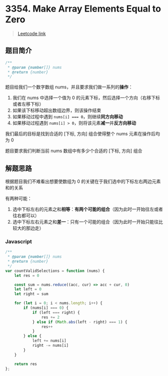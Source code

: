 # 3354. Make Array Elements Equal to Zero

> [Leetcode link](https://leetcode.com/problems/make-array-elements-equal-to-zero)

## 题目简介

```js
/**
 * @param {number[]} nums
 * @return {number}
 */
```

题目给我们一个数字数组 nums，并且要求我们做一系列的**操作**：

1. 我们在 nums 中选择一个值为 0 的元素下标，然后选择一个方向（右移下标或者左移下标）
2. 如果该下标移动超出数组边界，则该操作结束
3. 如果移动过程中遇到 `nums[i] === 0`，则继续**同方向移动**
4. 如果移动过程遇到 `nums[i] > 0`，则将该元素**减一**并**反方向移动**

我们最后的目标是找到合适的 [下标, 方向] 组合使得整个 nums 元素在操作后均为 0

题目要求我们判断当前 nums 数组中有多少个合适的 [下标, 方向] 组合

## 解题思路

根据题目我们不难看出想要使数组为 0 的关键在于我们选中的下标左右两边元素和的关系

有两种可能：

1. 选中下标左右的元素之和**相等**：**有两个可能的组合**（因为此时一开始往左或者往右都可以）
2. 选中下标左右元素之和**差一**：只有一个可能的组合（因为此时一开始只能往比较大的那边走）

### Javascript

```javascript
/**
 * @param {number[]} nums
 * @return {number}
 */
var countValidSelections = function (nums) {
    let res = 0

    const sum = nums.reduce((acc, cur) => acc + cur, 0)
    let left = 0
    let right = sum

    for (let i = 0; i < nums.length; i++) {
        if (nums[i] === 0) {
            if (left === right) {
                res += 2
            } else if (Math.abs(left - right) === 1) {
                res++
            }
        } else {
            left += nums[i]
            right -= nums[i]
        }
    }

    return res
};
```